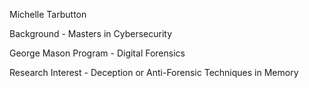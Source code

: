Michelle Tarbutton

Background - Masters in Cybersecurity

George Mason Program - Digital Forensics

Research Interest - Deception or Anti-Forensic Techniques in Memory
